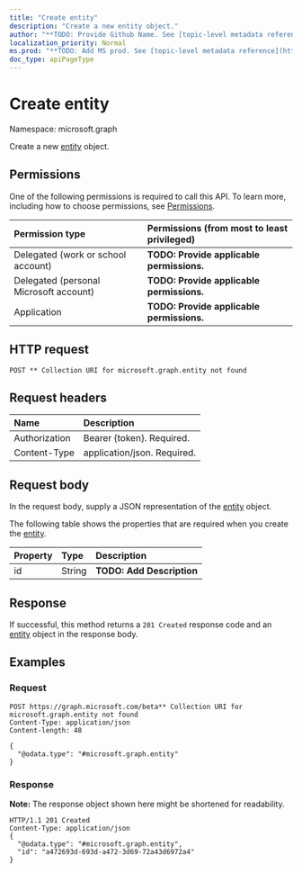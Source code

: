 ```yaml
---
title: "Create entity"
description: "Create a new entity object."
author: "**TODO: Provide Github Name. See [topic-level metadata reference](https://msgo.azurewebsites.net/add/document/guidelines/metadata.html#topic-level-metadata)**"
localization_priority: Normal
ms.prod: "**TODO: Add MS prod. See [topic-level metadata reference](https://msgo.azurewebsites.net/add/document/guidelines/metadata.html#topic-level-metadata)**"
doc_type: apiPageType
---
```


# Create entity
Namespace: microsoft.graph

Create a new [entity](../resources/entity.md) object.

## Permissions
One of the following permissions is required to call this API. To learn more, including how to choose permissions, see [Permissions](/concepts/permissions-reference.md).

|Permission type|Permissions (from most to least privileged)|
|:---|:---|
|Delegated (work or school account)|**TODO: Provide applicable permissions.**|
|Delegated (personal Microsoft account)|**TODO: Provide applicable permissions.**|
|Application|**TODO: Provide applicable permissions.**|

## HTTP request

<!-- {
  "blockType": "ignored"
}
-->
``` http
POST ** Collection URI for microsoft.graph.entity not found
```

## Request headers
|Name|Description|
|:---|:---|
|Authorization|Bearer {token}. Required.|
|Content-Type|application/json. Required.|

## Request body
In the request body, supply a JSON representation of the [entity](../resources/entity.md) object.

The following table shows the properties that are required when you create the [entity](../resources/entity.md).

|Property|Type|Description|
|:---|:---|:---|
|id|String|**TODO: Add Description**|



## Response

If successful, this method returns a `201 Created` response code and an [entity](../resources/entity.md) object in the response body.

## Examples

### Request
<!-- {
  "blockType": "request",
  "name": "create_entity_from_"
}
-->
``` http
POST https://graph.microsoft.com/beta** Collection URI for microsoft.graph.entity not found
Content-Type: application/json
Content-length: 48

{
  "@odata.type": "#microsoft.graph.entity"
}
```


### Response
**Note:** The response object shown here might be shortened for readability.
<!-- {
  "blockType": "response",
  "truncated": true,
  "@odata.type": "microsoft.graph.entity"
}
-->
``` http
HTTP/1.1 201 Created
Content-Type: application/json
{
  "@odata.type": "#microsoft.graph.entity",
  "id": "a472693d-693d-a472-3d69-72a43d6972a4"
}
```

